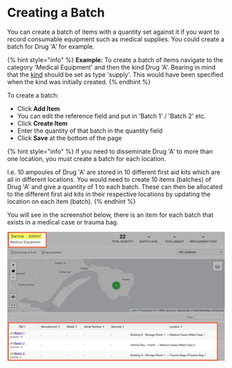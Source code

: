 # Creating a Batch

You can create a batch of items with a quantity set against it if you want to record consumable equipment such as medical supplies. You could create a batch for Drug 'A' for example.

{% hint style="info" %}
**Example:** To create a batch of items navigate to the category 'Medical Equipment' and then the kind Drug 'A'. Bearing in mind that the [kind](../) should be set as type 'supply'. This would have been specified when the kind was initially created. 
{% endhint %}

To create a batch:

* Click **Add Item**
* You can edit the reference field and put in 'Batch 1' / 'Batch 2' etc.
* Click **Create Item**
* Enter the quantity of that batch in the quantity field
* Click **Save** at the bottom of the page

{% hint style="info" %}
If you need to disseminate Drug 'A' to more than one location, you must create a batch for each location.

I.e. 10 ampoules of Drug 'A' are stored in 10 different first aid kits which are all in different locations. You would need to create 10 items \(batches\) of Drug 'A' and give a quantity of 1 to each batch. These can then be allocated to the different first aid kits in their respective locations by updating the location on each item \(batch\). 
{% endhint %}

You will see in the screenshot below, there is an item for each batch that exists in a medical case or trauma bag. 

![](../../../.gitbook/assets/disposable-equipment.png)

  
  


